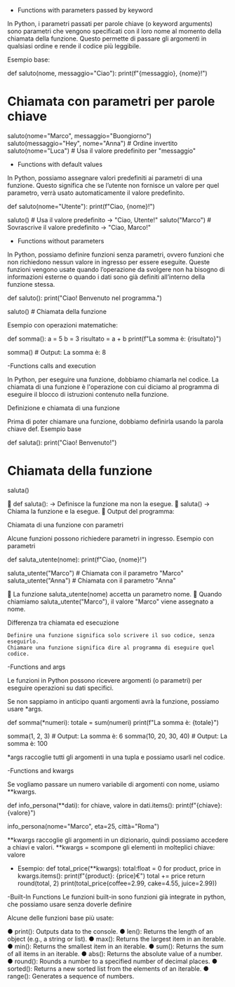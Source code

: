 - Functions with parameters passed by keyword

In Python, i parametri passati per parole chiave (o keyword arguments) sono parametri che vengono specificati
con il loro nome al momento della chiamata della funzione. Questo permette di passare gli argomenti in qualsiasi ordine
e rende il codice più leggibile.

Esempio base: 

def saluto(nome, messaggio="Ciao"):
    print(f"{messaggio}, {nome}!")

# Chiamata con parametri per parole chiave

saluto(nome="Marco", messaggio="Buongiorno")  
saluto(messaggio="Hey", nome="Anna")  # Ordine invertito
saluto(nome="Luca")  # Usa il valore predefinito per "messaggio"


- Functions with default values

In Python, possiamo assegnare valori predefiniti ai parametri di una funzione. Questo significa che se l’utente non fornisce un valore per quel parametro, verrà usato automaticamente il valore predefinito.

def saluto(nome="Utente"):
    print(f"Ciao, {nome}!")
    
saluto()         # Usa il valore predefinito → "Ciao, Utente!"
saluto("Marco")  # Sovrascrive il valore predefinito → "Ciao, Marco!"

- Functions without parameters

In Python, possiamo definire funzioni senza parametri, ovvero funzioni che non richiedono nessun valore in ingresso per essere eseguite. Queste funzioni vengono usate quando l’operazione da svolgere non ha bisogno di informazioni esterne o quando i dati sono già definiti all’interno della funzione stessa.

def saluto():
    print("Ciao! Benvenuto nel programma.")

saluto()  # Chiamata della funzione

Esempio con operazioni matematiche:

def somma():
    a = 5
    b = 3
    risultato = a + b
    print(f"La somma è: {risultato}")

somma()  # Output: La somma è: 8

-Functions calls and execution

In Python, per eseguire una funzione, dobbiamo chiamarla nel codice. La chiamata di una funzione è l'operazione con cui diciamo al programma di eseguire il blocco di istruzioni contenuto nella funzione.

Definizione e chiamata di una funzione

Prima di poter chiamare una funzione, dobbiamo definirla usando la parola chiave def.
Esempio base

def saluta():
    print("Ciao! Benvenuto!")

# Chiamata della funzione
saluta()

🔹 def saluta(): → Definisce la funzione ma non la esegue.
🔹 saluta() → Chiama la funzione e la esegue.
🔹 Output del programma:

Chiamata di una funzione con parametri

Alcune funzioni possono richiedere parametri in ingresso.
Esempio con parametri

def saluta_utente(nome):
    print(f"Ciao, {nome}!")

saluta_utente("Marco")  # Chiamata con il parametro "Marco"
saluta_utente("Anna")   # Chiamata con il parametro "Anna"

🔹 La funzione saluta_utente(nome) accetta un parametro nome.
🔹 Quando chiamiamo saluta_utente("Marco"), il valore "Marco" viene assegnato a nome.

Differenza tra chiamata ed esecuzione

    Definire una funzione significa solo scrivere il suo codice, senza eseguirlo.
    Chiamare una funzione significa dire al programma di eseguire quel codice.


-Functions and args

Le funzioni in Python possono ricevere argomenti (o parametri) per eseguire operazioni su dati specifici.

Se non sappiamo in anticipo quanti argomenti avrà la funzione, possiamo usare *args.

def somma(*numeri):
    totale = sum(numeri)
    print(f"La somma è: {totale}")

somma(1, 2, 3)          # Output: La somma è: 6
somma(10, 20, 30, 40)   # Output: La somma è: 100

*args raccoglie tutti gli argomenti in una tupla e possiamo usarli nel codice.

-Functions and kwargs

Se vogliamo passare un numero variabile di argomenti con nome, usiamo **kwargs.

def info_persona(**dati):
    for chiave, valore in dati.items():
        print(f"{chiave}: {valore}")

info_persona(nome="Marco", eta=25, città="Roma")

**kwargs raccoglie gli argomenti in un dizionario, quindi possiamo accedere a chiavi e valori.
**kwargs = scompone gli elementi in molteplici chiave: valore
- Esempio:
def total_price(**kwargs):
    total:float = 0
    for product, price in kwargs.items():
        print(f"{product}: {price}€")
        total += price
    return round(total, 2)
print(total_price(coffee=2.99, cake=4.55, juice=2.99))

-Built-In Functions
Le funzioni built-in sono funzioni già integrate in python, che possiamo usare senza doverle definire

Alcune delle funzioni base più usate:

● print(): Outputs data to the console.
● len(): Returns the length of an object (e.g., a string or list).
● max(): Returns the largest item in an iterable.
● min(): Returns the smallest item in an iterable.
● sum(): Returns the sum of all items in an iterable.
● abs(): Returns the absolute value of a number.
● round(): Rounds a number to a specified number of decimal places.
● sorted(): Returns a new sorted list from the elements of an iterable.
● range(): Generates a sequence of numbers.